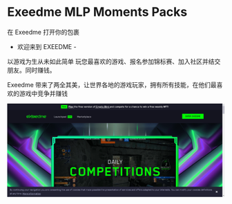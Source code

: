 # Exeedme MLP Moments Packs

在 Exeedme 打开你的包裹

- 欢迎来到 EXEEDME -

以游戏为生从未如此简单
玩您最喜欢的游戏、报名参加锦标赛、加入社区并结交朋友。同时赚钱。

Exeedme 带来了两全其美，让世界各地的游戏玩家，拥有所有技能，在他们最喜欢的游戏中竞争并赚钱

![nft](132131123.png)

